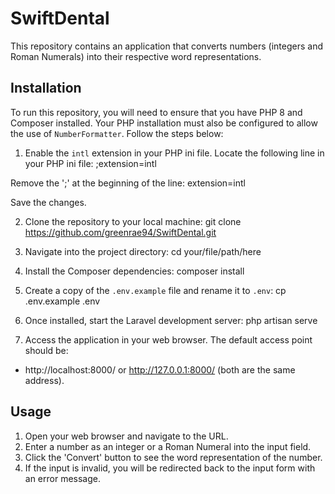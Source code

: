 # SwiftDental

This repository contains an application that converts numbers (integers and Roman Numerals) into their respective word representations.

## Installation

To run this repository, you will need to ensure that you have PHP 8 and Composer installed. Your PHP installation must also be configured to allow the use of `NumberFormatter`. Follow the steps below:

1. Enable the `intl` extension in your PHP ini file. Locate the following line in your PHP ini file:
;extension=intl

Remove the ';' at the beginning of the line:
extension=intl

Save the changes.

2. Clone the repository to your local machine:
git clone https://github.com/greenrae94/SwiftDental.git


3. Navigate into the project directory:
cd your/file/path/here

4. Install the Composer dependencies:
composer install

5. Create a copy of the `.env.example` file and rename it to `.env`:
cp .env.example .env


6. Once installed, start the Laravel development server:
php artisan serve


7. Access the application in your web browser. The default access point should be:
- http://localhost:8000/ or http://127.0.0.1:8000/ (both are the same address).

## Usage

1. Open your web browser and navigate to the URL.
2. Enter a number as an integer or a Roman Numeral into the input field.
3. Click the 'Convert' button to see the word representation of the number.
4. If the input is invalid, you will be redirected back to the input form with an error message.
